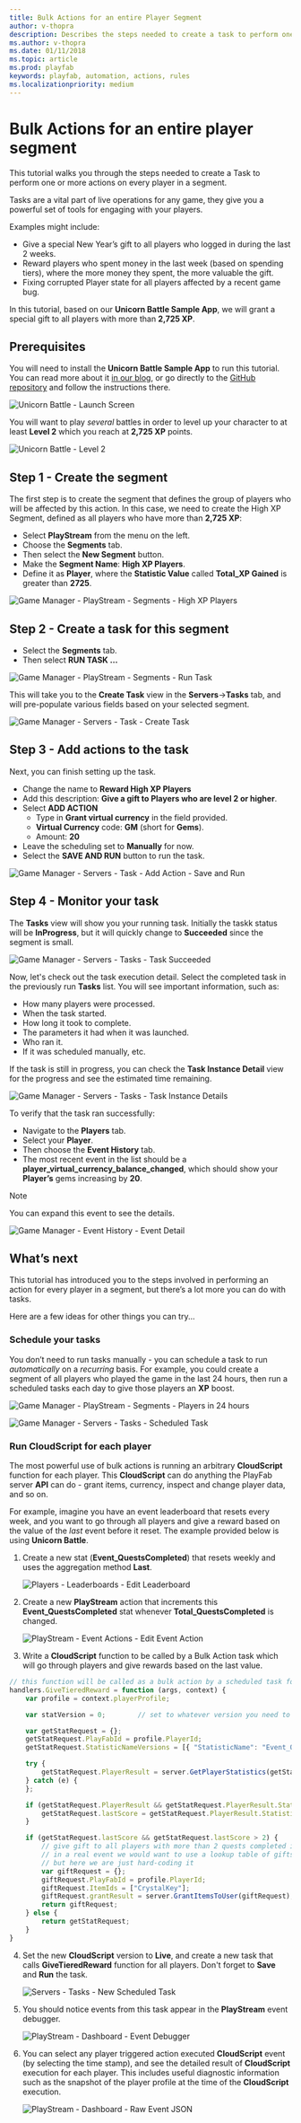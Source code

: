 ```yaml
---
title: Bulk Actions for an entire Player Segment
author: v-thopra
description: Describes the steps needed to create a task to perform one or more actions on every player in a segment.
ms.author: v-thopra
ms.date: 01/11/2018
ms.topic: article
ms.prod: playfab
keywords: playfab, automation, actions, rules
ms.localizationpriority: medium
---
```


# Bulk Actions for an entire player segment

This tutorial walks you through the steps needed to create a Task to perform one or more actions on every player in a segment.

Tasks are a vital part of live operations for any game, they give you a powerful set of tools for engaging with your players.

Examples might include:

- Give a special New Year’s gift to all players who logged in during the last 2 weeks.
- Reward players who spent money in the last week (based on spending tiers), where the more money they spent, the more valuable the gift.
- Fixing corrupted Player state for all players affected by a recent game bug.

In this tutorial, based on our **Unicorn Battle Sample App**, we will grant a special gift to all players with more than **2,725 XP**.

## Prerequisites

You will need to install the **Unicorn Battle Sample App** to run this tutorial. You can read more about it [in our blog](https://playfab.com/check-out-unicorn-battle/), or go directly to the [GitHub repository](https://github.com/PlayFab/UnicornBattle) and follow the instructions there.

![Unicorn Battle - Launch Screen](media/tutorials/unicorn-battle-launch-screen.png)  

You will want to play *several* battles in order to level up your character to at least **Level 2** which you reach at **2,725 XP** points.

![Unicorn Battle - Level 2](media/tutorials/unicorn-battle-level-two.png)

## Step 1 - Create the segment

The first step is to create the segment that defines the group of players who will be affected by this action. In this case, we need to create the High XP Segment, defined as all players who have more than **2,725 XP**:

- Select **PlayStream** from the menu on the left.
- Choose the **Segments** tab.
- Then select the **New Segment** button.
- Make the **Segment Name**: **High XP Players**.
- Define it as **Player**, where the **Statistic Value** called **Total_XP Gained** is greater than **2725**.

![Game Manager - PlayStream - Segments - High XP Players](media/tutorials/game-manager-segments-high-xp-players.png)

## Step 2 - Create a task for this segment

- Select the **Segments** tab.
- Then select **RUN TASK …**

![Game Manager - PlayStream - Segments - Run Task](media/tutorials/game-manager-segments-run-task.png)

This will take you to the **Create Task** view in the **Servers**->**Tasks** tab, and will pre-populate various fields based on your selected segment.

![Game Manager - Servers - Task - Create Task](media/tutorials/game-manager-servers-task-create-task.png)

## Step 3 - Add actions to the task

Next, you can finish setting up the task.

- Change the name to **Reward High XP Players**
- Add this description: **Give a gift to Players who are level 2 or higher**.
- Select **ADD ACTION**
  - Type in **Grant virtual currency** in the field provided.
  - **Virtual Currency** code: **GM** (short for **Gems**).
  - Amount: **20**
- Leave the scheduling set to **Manually** for now.
- Select the **SAVE AND RUN** button to run the task.

![Game Manager - Servers - Task - Add Action - Save and Run](media/tutorials/game-manager-servers-task-add-action-save-and-run.png)

## Step 4 - Monitor your task

The **Tasks** view will show you your running task. Initially the taskk status will be **InProgress**, but it will quickly change to **Succeeded** since the segment is small.

![Game Manager - Servers - Tasks - Task Succeeded](media/tutorials/game-manager-servers-tasks-task-succeeded.png)

Now, let's check out the task execution detail. Select the completed task in the previously run **Tasks** list. You will see important information, such as:

- How many players were processed.
- When the task started.
- How long it took to complete.
- The parameters it had when it was launched.
- Who ran it.
- If it was scheduled manually, etc.

If the task is still in progress, you can check the **Task Instance Detail** view for the progress and see the estimated time remaining.

![Game Manager - Servers - Tasks - Task Instance Details](media/tutorials/game-manager-servers-tasks-task-instance-details.png)

To verify that the task ran successfully:

- Navigate to the **Players** tab.
- Select your **Player**.
- Then choose the **Event History** tab.
- The most recent event in the list should be a **player_virtual_currency_balance_changed**, which should show your **Player’s** gems increasing by **20**.

> [!NOTE]
> You can expand this event to see the details.

![Game Manager - Event History - Event Detail](media/tutorials/game-manager-event-history-event-detail.png)

## What’s next

This tutorial has introduced you to the steps involved in performing an action for every player in a segment, but there’s a lot more you can do with tasks.

Here are a few ideas for other things you can try...

### Schedule your tasks

You don’t need to run tasks manually - you can schedule a task to run *automatically* on a *recurring* basis. For example, you could create a segment of all players who played the game in the last 24 hours, then run a scheduled tasks each day to give those players an **XP** boost.

![Game Manager - PlayStream - Segments - Players in 24 hours](media/tutorials/game-manager-segments-players-in-24-hours.png)

![Game Manager - Servers - Tasks - Scheduled Task](media/tutorials/game-manager-servers-tasks-scheduled-task.png)

### Run CloudScript for each player

The most powerful use of bulk actions is running an arbitrary **CloudScript** function for each player. This **CloudScript** can do anything the PlayFab server **API** can do - grant items, currency, inspect and change player data, and so on.

For example, imagine you have an event leaderboard that resets every week, and you want to go through all players and give a reward based on the value of the *last* event before it reset. The example provided below is using **Unicorn Battle**.

1. Create a new stat (**Event_QuestsCompleted**) that resets weekly and uses the aggregation method **Last**.

   ![Players - Leaderboards - Edit Leaderboard](media/tutorials/players-leaderboards-edit-leaderboard.png)

2. Create a new **PlayStream** action that increments this **Event_QuestsCompleted** stat whenever **Total_QuestsCompleted** is changed.

   ![PlayStream - Event Actions - Edit Event Action](media/tutorials/playstream-event-actions-edit-event-action.png)

3. Write a **CloudScript** function to be called by a Bulk Action task which will go through players and give rewards based on the last value.

```javascript
// this function will be called as a bulk action by a scheduled task for players in a segment
handlers.GiveTieredReward = function (args, context) {
	var profile = context.playerProfile;

	var statVersion = 0;        // set to whatever version you need to use

	var getStatRequest = {};
	getStatRequest.PlayFabId = profile.PlayerId;
	getStatRequest.StatisticNameVersions = [{ "StatisticName": "Event_QuestsCompleted", "Version": statVersion }];

	try {
		getStatRequest.PlayerResult = server.GetPlayerStatistics(getStatRequest);
	} catch (e) {
	};

	if (getStatRequest.PlayerResult && getStatRequest.PlayerResult.Statistics.length > 0) {
		getStatRequest.lastScore = getStatRequest.PlayerResult.Statistics[0].Value
	}

	if (getStatRequest.lastScore && getStatRequest.lastScore > 2) {
		// give gift to all players with more than 2 quests completed in last event
		// in a real event we would want to use a lookup table of gifts
		// but here we are just hard-coding it
		var giftRequest = {};
		giftRequest.PlayFabId = profile.PlayerId;
		giftRequest.ItemIds = ["CrystalKey"];
		giftRequest.grantResult = server.GrantItemsToUser(giftRequest);
		return giftRequest;
	} else {
		return getStatRequest;
	}
}
```

4. Set the new **CloudScript** version to **Live**, and create a new task that calls **GiveTieredReward** function for all players. Don't forget to **Save** and **Run** the task.

   ![Servers - Tasks - New Scheduled Task](media/tutorials/servers-tasks-new-scheduled-task.png)

5. You should notice events from this task appear in the **PlayStream** event debugger.

   ![PlayStream - Dashboard - Event Debugger](media/tutorials/playstream-dashboard-event-debugger.png)

6. You can select any player triggered action executed **CloudScript** event (by selecting the time stamp), and see the detailed result of **CloudScript** execution for each player.  This includes useful diagnostic information such as the snapshot of the player profile at the time of the **CloudScript** execution.

   ![PlayStream - Dashboard - Raw Event JSON](media/tutorials/playstream-dashboard-raw-event-json.png)
